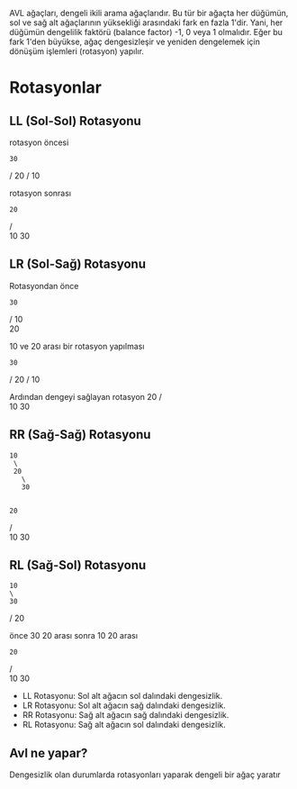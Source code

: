 AVL ağaçları, dengeli ikili arama ağaçlarıdır. Bu tür bir ağaçta her düğümün, sol ve sağ alt ağaçlarının yüksekliği arasındaki fark en fazla 1'dir. Yani, her düğümün dengelilik faktörü (balance factor) -1, 0 veya 1 olmalıdır. Eğer bu fark 1'den büyükse, ağaç dengesizleşir ve yeniden dengelemek için dönüşüm işlemleri (rotasyon) yapılır.



# Rotasyonlar 

## LL (Sol-Sol) Rotasyonu

rotasyon öncesi

    30
   /
  20
 /
10

rotasyon sonrası

    20
   /  \
  10   30


## LR (Sol-Sağ) Rotasyonu

Rotasyondan önce

    30
   /
  10
   \
   20

10 ve 20 arası bir rotasyon yapılması

    30
   /
  20
 /
10

Ardından dengeyi sağlayan rotasyon 
    20
   /  \
  10   30


  ## RR (Sağ-Sağ) Rotasyonu

    10
     \
     20
       \
       30


    20
   /  \
  10   30

  ## RL (Sağ-Sol) Rotasyonu

    10
    \
    30
   /
  20

önce 30 20 arası sonra 10 20 arası

    20
   /  \
  10   30



+ LL Rotasyonu: Sol alt ağacın sol dalındaki dengesizlik.
+ LR Rotasyonu: Sol alt ağacın sağ dalındaki dengesizlik.
+ RR Rotasyonu: Sağ alt ağacın sağ dalındaki dengesizlik.
+ RL Rotasyonu: Sağ alt ağacın sol dalındaki dengesizlik.


## Avl ne yapar?

Dengesizlik olan durumlarda rotasyonları yaparak dengeli bir ağaç yaratır